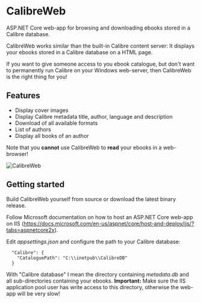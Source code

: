 # CalibreWeb
ASP.NET Core web-app for browsing and downloading ebooks stored in a Calibre database.

CalibreWeb works similar than the built-in Calibre content server: It displays your ebooks stored in a Calibre database on a HTML page.

If you want to give someone access to you ebook catalogue, but don't want to permanently run Calibre on your Windows web-server, then CalibreWeb is the right thing for you!

## Features

- Display cover images
- Display Calibre metadata title, author, language and description
- Download of all available formats
- List of authors
- Display all books of an author

Note that you **cannot** use CalibreWeb to **read** your ebooks in a web-browser!

![CalibreWeb](https://github.com/b43r/calibre-web/raw/master/calibre-web.png "CalibreWeb screenshot")

## Getting started

Build CalibreWeb yourself from source or download the latest binary release.

Follow Microsoft documentation on how to host an ASP.NET Core web-app on IIS (https://docs.microsoft.com/en-us/aspnet/core/host-and-deploy/iis/?tabs=aspnetcore2x).

Edit *appsettings.json* and configure the path to your Calibre database:
```
  "Calibre": {
    "CataloguePath": "C:\\inetpub\\CalibreDB"
  }
```

With "Calibre database" I mean the directory containing *metadata.db* and all sub-directories containing your ebooks.
**Important:** Make sure the IIS application pool user has write access to this directory, otherwise the web-app will be very slow!
